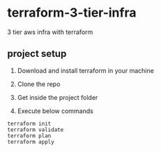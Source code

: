 # terraform-3-tier-infra
3 tier aws infra with terraform

## project setup

1. Download and install terraform in your machine

2. Clone the repo

3. Get inside the project folder

4. Execute below commands
```
terraform init
terraform validate
terraform plan
terraform apply
```